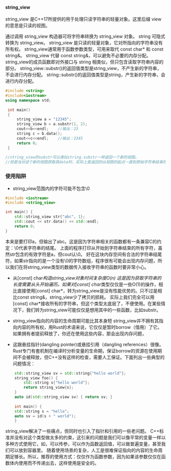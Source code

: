 #### string_view
string_view 是C++17所提供的用于处理只读字符串的轻量对象。这里后缀 view 的意思是只读的视图。

通过调用 string_view 构造器可将字符串转换为 string_view 对象。
string 可隐式转换为 string_view。
string_view 是只读的轻量对象，它对所指向的字符串没有所有权。
string_view通常用于函数参数类型，可用来取代 const char* 和 const string&。
string_view 代替 const string&，可以避免不必要的内存分配。
string_view的成员函数即对外接口与 string 相类似，但只包含读取字符串内容的部分。
string_view::substr()的返回值类型是string_view，不产生新的字符串，不会进行内存分配。
string::substr()的返回值类型是string，产生新的字符串，会进行内存分配。
```c++
#include <string>
#include<iostream>
using namespace std;
 
 int main()
 {
     string_view a = "12345";
     string_view b = a.substr(1, 2);
     cout<<b<<endl;    //输出：23
     string c = b.data();
     cout<<c<<endl;    //输出：2345
     return 0;
 }
 
//string_view的substr可以类似string.substr一样返回一个新的视图。
//但是当对这个新的视图获取其data时，实际上是返回的从视图的起点一直到原始字符串结束的所有字符。
```
### 使用陷阱
* string_view范围内的字符可能不包含\0
```c++
#include <iostream>
#include <string_view>

int main() {
    std::string_view str{"abc", 1};
    std::cout << str.data() << std::endl;
    return 0;
}
```

本来是要打印a，但输出了abc。这是因为字符串相关的函数都有一条兼容C的约定：\0代表字符串的结尾。
上面的程序打印从开始到字符串结束的所有字符，虽然str包含的有效字符是a，但cout认\0。
好在这块内存空间有合法的字符串结尾符，如果str指向的是一个没有\0的字符数组，程序很有可能会出现内存问题，所以我们在将string_view类型的数据传入接收字符串的函数时要非常小心。

* 从[const] char*构造string_view对象时间复杂度O(n)
这是因为获取字符串的长度需要从头开始遍历。如果对[const] char*类型仅仅是一些O(1)的操作，相比直接使用[const] char*，转为string_view是没有性能优势的。只不过是相比const string&，string_view少了拷贝的损耗。
实际上我们完全可以用[const] char*接收所有的字符串，但这个类型太底层了，不便使用。在某些情况下，我们转为string_view可能仅仅是想用其中的一些函数，比如substr。

* string_view指向的内容的生命周期可能比其本身短
string_view并不拥有其指向内容的所有权，用Rust的术语来说，它仅仅是暂时borrow（借用）了它。如果拥有者提前释放了，你还在使用这些内容，那会出现内存问题，
* 这跟悬挂指针(dangling pointer)或悬挂引用（dangling references）很像。Rust专门有套机制在编译时分析变量的生命期，保证borrow的资源在使用期间不会被释放，但C++没有这样的检查，需要人工保证。下面列出一些典型的问题情况：
```c++
    std::string_view sv = std::string{"hello world"};
    string_view foo() {
        std::string s{"hello world"};
        return string_view{s};
    }
    auto id(std::string_view sv) { return sv; }
    
    int main() {
    std::string s = "hello";
    auto sv = id(s + " world");
    }
```

string_view解决了一些痛点，但同时也引入了指针和引用的一些老问题。
C++标准并没有对这个类型做太多的约束，这引来的问题是我们可以像平常的变量一样以多种方式使用它，如，可以传参，可以作为函数返回值，可以做普遍变量，甚至我们可以放到容器里。
随着使用场景的复杂，人工是很难保证指向的内容的生命周期足够长。所以，推荐的使用方式：仅仅作为函数参数，因为如果该参数仅仅在函数体内使用而不传递出去，这样使用是安全的。